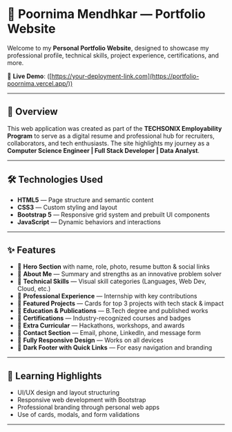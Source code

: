 # 💼 Poornima Mendhkar — Portfolio Website

Welcome to my **Personal Portfolio Website**, designed to showcase my professional profile, technical skills, project experience, certifications, and more.

🔗 **Live Demo**: ([https://your-deployment-link.com](https://portfolio-poornima.vercel.app/))

---

## 📌 Overview

This web application was created as part of the **TECHSONIX Employability Program** to serve as a digital resume and professional hub for recruiters, collaborators, and tech enthusiasts. The site highlights my journey as a **Computer Science Engineer | Full Stack Developer | Data Analyst**.

---

## 🛠️ Technologies Used

- **HTML5** — Page structure and semantic content
- **CSS3** — Custom styling and layout
- **Bootstrap 5** — Responsive grid system and prebuilt UI components
- **JavaScript** — Dynamic behaviors and interactions

---

## ✨ Features

- 🔹 **Hero Section** with name, role, photo, resume button & social links  
- 🔹 **About Me** — Summary and strengths as an innovative problem solver  
- 🔹 **Technical Skills** — Visual skill categories (Languages, Web Dev, Cloud, etc.)  
- 🔹 **Professional Experience** — Internship with key contributions  
- 🔹 **Featured Projects** — Cards for top 3 projects with tech stack & impact  
- 🔹 **Education & Publications** — B.Tech degree and published works  
- 🔹 **Certifications** — Industry-recognized courses and badges  
- 🔹 **Extra Curricular** — Hackathons, workshops, and awards  
- 🔹 **Contact Section** — Email, phone, LinkedIn, and message form  
- 🔹 **Fully Responsive Design** — Works on all devices  
- 🔹 **Dark Footer with Quick Links** — For easy navigation and branding

---

## 🧠 Learning Highlights

- UI/UX design and layout structuring  
- Responsive web development with Bootstrap  
- Professional branding through personal web apps  
- Use of cards, modals, and form validations

---

